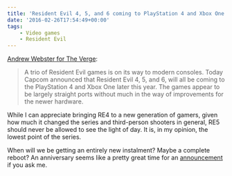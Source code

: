 ```yaml
---
title: 'Resident Evil 4, 5, and 6 coming to PlayStation 4 and Xbox One'
date: '2016-02-26T17:54:49+00:00'
tags:
    - Video games
    - Resident Evil
---
```


[Andrew Webster for The Verge](http://www.theverge.com/2016/2/25/11113234/resident-evil-4-5-6-ps4-xbox-one):

> A trio of Resident Evil games is on its way to modern consoles. Today Capcom announced that Resident Evil 4, 5, and 6, will all be coming to the PlayStation 4 and Xbox One later this year. The games appear to be largely straight ports without much in the way of improvements for the newer hardware.

While I can appreciate bringing RE4 to a new generation of gamers, given how much it changed the series and third-person shooters in general, RE5 should never be allowed to see the light of day. It is, in my opinion, the lowest point of the series.

When will we be getting an entirely new instalment? Maybe a complete reboot? An anniversary seems like a pretty great time for an [announcement](http://comicbook.com/2016/02/26/nintendo-announces-pokemon-sun-and-moon-for-20th-anniversary/) if you ask me.